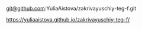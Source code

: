 git@github.com:YuliaAistova/zakrivayuschiy-teg-f.git

https://yuliaaistova.github.io/zakrivayuschiy-teg-f/